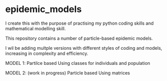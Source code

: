 # epidemic_models

I create this with the purpose of practising my python coding skills and mathematical modelling skill.

This repository contains a number of particle-based epidemic models.

I wil be adding multple versions with different styles of coding and models, increasing in complexity and efficiency.

MODEL 1:
Partilce based
Using classes for individuals and population

MODEL 2: (work in progress)
Particle based
Using matrices
